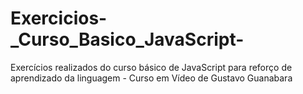 # Exercicios-_Curso_Basico_JavaScript-
Exercícios realizados do curso básico de JavaScript para reforço de aprendizado da linguagem - Curso em Vídeo de Gustavo Guanabara 

